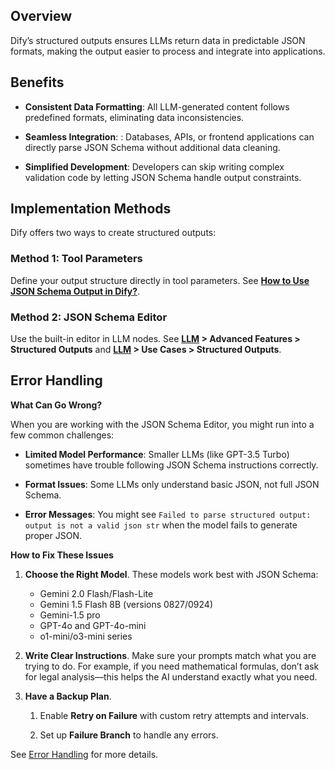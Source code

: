 ## Overview

Dify’s structured outputs ensures LLMs return data in predictable JSON formats, making the output easier to process and integrate into applications.

## Benefits

- **Consistent Data Formatting**: All LLM-generated content follows predefined formats, eliminating data inconsistencies.

- **Seamless Integration**: : Databases, APIs, or frontend applications can directly parse JSON Schema without additional data cleaning.

- **Simplified Development**: Developers can skip writing complex validation code by letting JSON Schema handle output constraints.

## Implementation Methods

Dify offers two ways to create structured outputs:

### Method 1: Tool Parameters

Define your output structure directly in tool parameters. See **[How to Use JSON Schema Output in Dify?](https://docs.dify.ai/learn-more/extended-reading/how-to-use-json-schema-in-dify)**.

### Method 2: JSON Schema Editor

Use the built-in editor in LLM nodes. See **[LLM](https://docs.dify.ai/guides/workflow/node/llm) > Advanced Features > Structured Outputs** and **[LLM](https://docs.dify.ai/guides/workflow/node/llm) > Use Cases > Structured Outputs**.

## Error Handling

**What Can Go Wrong?**

When you are working with the JSON Schema Editor, you might run into a few common challenges:

- **Limited Model Performance**: Smaller LLMs (like GPT-3.5 Turbo) sometimes have trouble following JSON Schema instructions correctly.

- **Format Issues**: Some LLMs only understand basic JSON, not full JSON Schema.

- **Error Messages**: You might see `Failed to parse structured output: output is not a valid json str` when the model fails to generate proper JSON.

**How to Fix These Issues**

1.  **Choose the Right Model**. These models work best with JSON Schema:
    - Gemini 2.0 Flash/Flash-Lite
    - Gemini 1.5 Flash 8B (versions 0827/0924)
    - Gemini-1.5 pro
    - GPT-4o and GPT-4o-mini
    - o1-mini/o3-mini series

2.  **Write Clear Instructions**. Make sure your prompts match what you are trying to do. For example, if you need mathematical formulas, don’t ask for legal analysis—this helps the AI understand exactly what you need.

3.  **Have a Backup Plan**.

    1. Enable **Retry on Failure** with custom retry attempts and intervals.

    2. Set up **Failure Branch** to handle any errors.

See [Error Handling](https://docs.dify.ai/guides/workflow/error-handling) for more details.
